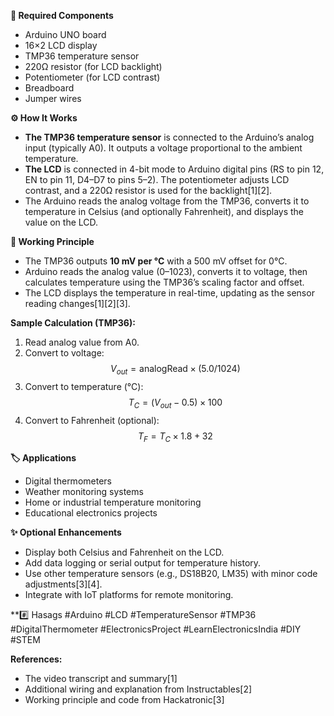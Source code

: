**🧰 Required Components**
- Arduino UNO board
- 16×2 LCD display
- TMP36 temperature sensor
- 220Ω resistor (for LCD backlight)
- Potentiometer (for LCD contrast)
- Breadboard
- Jumper wires

**⚙️ How It Works**
- **The TMP36 temperature sensor** is connected to the Arduino’s analog input (typically A0). It outputs a voltage proportional to the ambient temperature.
- **The LCD** is connected in 4-bit mode to Arduino digital pins (RS to pin 12, EN to pin 11, D4–D7 to pins 5–2). The potentiometer adjusts LCD contrast, and a 220Ω resistor is used for the backlight[1][2].
- The Arduino reads the analog voltage from the TMP36, converts it to temperature in Celsius (and optionally Fahrenheit), and displays the value on the LCD.

**🔬 Working Principle**
- The TMP36 outputs **10 mV per °C** with a 500 mV offset for 0°C.
- Arduino reads the analog value (0–1023), converts it to voltage, then calculates temperature using the TMP36’s scaling factor and offset.
- The LCD displays the temperature in real-time, updating as the sensor reading changes[1][2][3].

**Sample Calculation (TMP36):**
1. Read analog value from A0.
2. Convert to voltage:  
   $$ V_{out} = \text{analogRead} \times (5.0 / 1024) $$
3. Convert to temperature (°C):  
   $$ T_{C} = (V_{out} - 0.5) \times 100 $$
4. Convert to Fahrenheit (optional):  
   $$ T_{F} = T_{C} \times 1.8 + 32 $$

**🏷️ Applications**
- Digital thermometers
- Weather monitoring systems
- Home or industrial temperature monitoring
- Educational electronics projects

**✨ Optional Enhancements**
- Display both Celsius and Fahrenheit on the LCD.
- Add data logging or serial output for temperature history.
- Use other temperature sensors (e.g., DS18B20, LM35) with minor code adjustments[3][4].
- Integrate with IoT platforms for remote monitoring.

**#️⃣ Hasags
#Arduino #LCD #TemperatureSensor #TMP36 #DigitalThermometer #ElectronicsProject #LearnElectronicsIndia #DIY #STEM

**References:**  
- The video transcript and summary[1]
- Additional wiring and explanation from Instructables[2]
- Working principle and code from Hackatronic[3]
